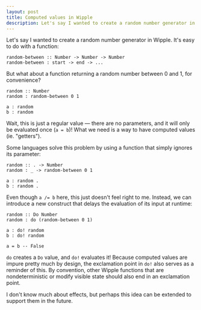 ```yaml
---
layout: post
title: Computed values in Wipple
description: Let's say I wanted to create a random number generator in Wipple...
---
```


Let's say I wanted to create a random number generator in Wipple. It's easy to do with a function:

```wipple
random-between :: Number -> Number -> Number
random-between : start -> end -> ...
```

But what about a function returning a random number between 0 and 1, for convenience?

```wipple
random :: Number
random : random-between 0 1

a : random
b : random
```

Wait, this is just a regular value — there are no parameters, and it will only be evaluated once (`a = b`)! What we need is a way to have computed values (ie. "getters").

Some languages solve this problem by using a function that simply ignores its parameter:

```wipple
random :: . -> Number
random : _ -> random-between 0 1

a : random .
b : random .
```

Even though `a /= b` here, this just doesn't feel right to me. Instead, we can introduce a new construct that delays the evaluation of its input at runtime:

```wipple
random :: Do Number
random : do (random-between 0 1)

a : do! random
b : do! random

a = b -- False
```

`do` creates a `Do` value, and `do!` evaluates it! Because computed values are impure pretty much by design, the exclamation point in `do!` also serves as a reminder of this. By convention, other Wipple functions that are nondeterministic or modify visible state should also end in an exclamation point.

I don't know much about effects, but perhaps this idea can be extended to support them in the future.
